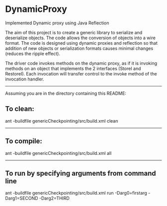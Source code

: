 # DynamicProxy
Implemented Dynamic proxy using Java Reflection

The aim of this project is to create a generic library to serialize and deserialize objects. 
The code allows the conversion of objects into a wire format. The code is designed using dynamic 
proxies and reflection so that addition of new objects or serialization formats causes minimal 
changes (reduces the ripple effect).

The driver code invokes methods on the dynamic proxy, as if it is invoking methods on an 
object that implements the 2 interfaces (StoreI and RestoreI). 
Each invocation will transfer control to the invoke method of the invocation handler.

-----------------------------------------------------------------------

Assuming you are in the directory containing this README:

## To clean:
ant -buildfile genericCheckpointing/src/build.xml clean

-----------------------------------------------------------------------
## To compile: 
ant -buildfile genericCheckpointing/src/build.xml all

-----------------------------------------------------------------------
## To run by specifying arguments from command line 
ant -buildfile genericCheckpointing/src/build.xml run -Darg0=firstarg -Darg1=SECOND -Darg2=THIRD

